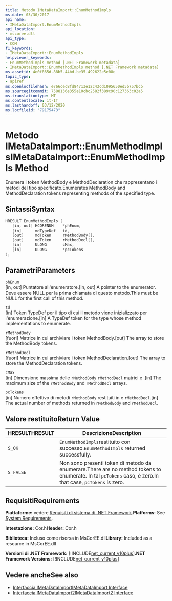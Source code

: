 ```yaml
---
title: Metodo IMetaDataImport::EnumMethodImpls
ms.date: 03/30/2017
api_name:
- IMetaDataImport.EnumMethodImpls
api_location:
- mscoree.dll
api_type:
- COM
f1_keywords:
- IMetaDataImport::EnumMethodImpls
helpviewer_keywords:
- EnumMethodImpls method [.NET Framework metadata]
- IMetaDataImport::EnumMethodImpls method [.NET Framework metadata]
ms.assetid: 4e0f865d-88b5-44bd-be35-492622e5e08e
topic_type:
- apiref
ms.openlocfilehash: e766cec8fd84713e12c43cd1095650ed5b757bcb
ms.sourcegitcommit: 7588136e355e10cbc2582f389c90c127363c02a5
ms.translationtype: MT
ms.contentlocale: it-IT
ms.lasthandoff: 03/12/2020
ms.locfileid: "79175473"
---
```

# <a name="imetadataimportenummethodimpls-method"></a><span data-ttu-id="93e1d-102">Metodo IMetaDataImport::EnumMethodImpls</span><span class="sxs-lookup"><span data-stu-id="93e1d-102">IMetaDataImport::EnumMethodImpls Method</span></span>
<span data-ttu-id="93e1d-103">Enumera i token MethodBody e MethodDeclaration che rappresentano i metodi del tipo specificato.</span><span class="sxs-lookup"><span data-stu-id="93e1d-103">Enumerates MethodBody and MethodDeclaration tokens representing methods of the specified type.</span></span>  
  
## <a name="syntax"></a><span data-ttu-id="93e1d-104">Sintassi</span><span class="sxs-lookup"><span data-stu-id="93e1d-104">Syntax</span></span>  
  
```cpp  
HRESULT EnumMethodImpls (  
   [in, out] HCORENUM    *phEnum,
   [in]      mdTypeDef   td,
   [out]     mdToken     rMethodBody[],
   [out]     mdToken     rMethodDecl[],
   [in]      ULONG       cMax,
   [in]      ULONG       *pcTokens  
);  
```  
  
## <a name="parameters"></a><span data-ttu-id="93e1d-105">Parametri</span><span class="sxs-lookup"><span data-stu-id="93e1d-105">Parameters</span></span>  
 `phEnum`  
 <span data-ttu-id="93e1d-106">[in, out] Puntatore all'enumeratore.</span><span class="sxs-lookup"><span data-stu-id="93e1d-106">[in, out] A pointer to the enumerator.</span></span> <span data-ttu-id="93e1d-107">Deve essere NULL per la prima chiamata di questo metodo.</span><span class="sxs-lookup"><span data-stu-id="93e1d-107">This must be NULL for the first call of this method.</span></span>  
  
 `td`  
 <span data-ttu-id="93e1d-108">[in] Token TypeDef per il tipo di cui il metodo viene inizializzato per l'enumerazione.</span><span class="sxs-lookup"><span data-stu-id="93e1d-108">[in] A TypeDef token for the type whose method implementations to enumerate.</span></span>  
  
 `rMethodBody`  
 <span data-ttu-id="93e1d-109">[fuori] Matrice in cui archiviare i token MethodBody.</span><span class="sxs-lookup"><span data-stu-id="93e1d-109">[out] The array to store the MethodBody tokens.</span></span>  
  
 `rMethodDecl`  
 <span data-ttu-id="93e1d-110">[fuori] Matrice in cui archiviare i token MethodDeclaration.</span><span class="sxs-lookup"><span data-stu-id="93e1d-110">[out] The array to store the MethodDeclaration tokens.</span></span>  
  
 `cMax`  
 <span data-ttu-id="93e1d-111">[in] Dimensione massima delle `rMethodBody` `rMethodDecl` matrici e .</span><span class="sxs-lookup"><span data-stu-id="93e1d-111">[in] The maximum size of the `rMethodBody` and `rMethodDecl` arrays.</span></span>  
  
 `pcTokens`  
 <span data-ttu-id="93e1d-112">[in] Numero effettivo di metodi `rMethodBody` restituiti in e `rMethodDecl`.</span><span class="sxs-lookup"><span data-stu-id="93e1d-112">[in] The actual number of methods returned in `rMethodBody` and `rMethodDecl`.</span></span>  
  
## <a name="return-value"></a><span data-ttu-id="93e1d-113">Valore restituito</span><span class="sxs-lookup"><span data-stu-id="93e1d-113">Return Value</span></span>  
  
|<span data-ttu-id="93e1d-114">HRESULT</span><span class="sxs-lookup"><span data-stu-id="93e1d-114">HRESULT</span></span>|<span data-ttu-id="93e1d-115">Descrizione</span><span class="sxs-lookup"><span data-stu-id="93e1d-115">Description</span></span>|  
|-------------|-----------------|  
|`S_OK`|<span data-ttu-id="93e1d-116">`EnumMethodImpls`restituito con successo.</span><span class="sxs-lookup"><span data-stu-id="93e1d-116">`EnumMethodImpls` returned successfully.</span></span>|  
|`S_FALSE`|<span data-ttu-id="93e1d-117">Non sono presenti token di metodo da enumerare.</span><span class="sxs-lookup"><span data-stu-id="93e1d-117">There are no method tokens to enumerate.</span></span> <span data-ttu-id="93e1d-118">In tal `pcTokens` caso, è zero.</span><span class="sxs-lookup"><span data-stu-id="93e1d-118">In that case, `pcTokens` is zero.</span></span>|  
  
## <a name="requirements"></a><span data-ttu-id="93e1d-119">Requisiti</span><span class="sxs-lookup"><span data-stu-id="93e1d-119">Requirements</span></span>  
 <span data-ttu-id="93e1d-120">**Piattaforme:** vedere [Requisiti di sistema di .NET Framework](../../../../docs/framework/get-started/system-requirements.md).</span><span class="sxs-lookup"><span data-stu-id="93e1d-120">**Platforms:** See [System Requirements](../../../../docs/framework/get-started/system-requirements.md).</span></span>  
  
 <span data-ttu-id="93e1d-121">**Intestazione:** Cor.h</span><span class="sxs-lookup"><span data-stu-id="93e1d-121">**Header:** Cor.h</span></span>  
  
 <span data-ttu-id="93e1d-122">**Biblioteca:** Incluso come risorsa in MsCorEE.dll</span><span class="sxs-lookup"><span data-stu-id="93e1d-122">**Library:** Included as a resource in MsCorEE.dll</span></span>  
  
 <span data-ttu-id="93e1d-123">**Versioni di .NET Framework:** [!INCLUDE[net_current_v10plus](../../../../includes/net-current-v10plus-md.md)]</span><span class="sxs-lookup"><span data-stu-id="93e1d-123">**.NET Framework Versions:** [!INCLUDE[net_current_v10plus](../../../../includes/net-current-v10plus-md.md)]</span></span>  
  
## <a name="see-also"></a><span data-ttu-id="93e1d-124">Vedere anche</span><span class="sxs-lookup"><span data-stu-id="93e1d-124">See also</span></span>

- [<span data-ttu-id="93e1d-125">Interfaccia IMetaDataImport</span><span class="sxs-lookup"><span data-stu-id="93e1d-125">IMetaDataImport Interface</span></span>](../../../../docs/framework/unmanaged-api/metadata/imetadataimport-interface.md)
- [<span data-ttu-id="93e1d-126">Interfaccia IMetaDataImport2</span><span class="sxs-lookup"><span data-stu-id="93e1d-126">IMetaDataImport2 Interface</span></span>](../../../../docs/framework/unmanaged-api/metadata/imetadataimport2-interface.md)
